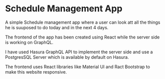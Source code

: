 <h1>Schedule Management App</h1>
  
  A simple Schedule management app where a user can look att all the things he is suuposed to do today and in the next 4 days.
  
  The frontend of the app has been created using React while the server side is working on GraphQL.
  
  I have used Hasura GraphQL API to implement the server side and use a PostgresSQL Server which is available by default on Hasura.
  
  The frontend uses React libraries like Material UI and Ract Bootstrap to make this website responsive.
  
